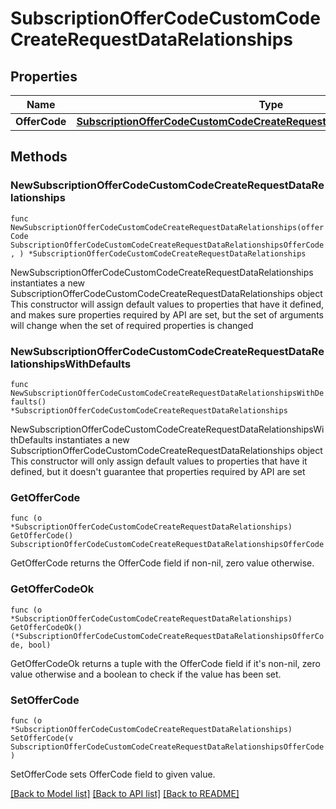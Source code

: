 # SubscriptionOfferCodeCustomCodeCreateRequestDataRelationships

## Properties

Name | Type | Description | Notes
------------ | ------------- | ------------- | -------------
**OfferCode** | [**SubscriptionOfferCodeCustomCodeCreateRequestDataRelationshipsOfferCode**](SubscriptionOfferCodeCustomCodeCreateRequestDataRelationshipsOfferCode.md) |  | 

## Methods

### NewSubscriptionOfferCodeCustomCodeCreateRequestDataRelationships

`func NewSubscriptionOfferCodeCustomCodeCreateRequestDataRelationships(offerCode SubscriptionOfferCodeCustomCodeCreateRequestDataRelationshipsOfferCode, ) *SubscriptionOfferCodeCustomCodeCreateRequestDataRelationships`

NewSubscriptionOfferCodeCustomCodeCreateRequestDataRelationships instantiates a new SubscriptionOfferCodeCustomCodeCreateRequestDataRelationships object
This constructor will assign default values to properties that have it defined,
and makes sure properties required by API are set, but the set of arguments
will change when the set of required properties is changed

### NewSubscriptionOfferCodeCustomCodeCreateRequestDataRelationshipsWithDefaults

`func NewSubscriptionOfferCodeCustomCodeCreateRequestDataRelationshipsWithDefaults() *SubscriptionOfferCodeCustomCodeCreateRequestDataRelationships`

NewSubscriptionOfferCodeCustomCodeCreateRequestDataRelationshipsWithDefaults instantiates a new SubscriptionOfferCodeCustomCodeCreateRequestDataRelationships object
This constructor will only assign default values to properties that have it defined,
but it doesn't guarantee that properties required by API are set

### GetOfferCode

`func (o *SubscriptionOfferCodeCustomCodeCreateRequestDataRelationships) GetOfferCode() SubscriptionOfferCodeCustomCodeCreateRequestDataRelationshipsOfferCode`

GetOfferCode returns the OfferCode field if non-nil, zero value otherwise.

### GetOfferCodeOk

`func (o *SubscriptionOfferCodeCustomCodeCreateRequestDataRelationships) GetOfferCodeOk() (*SubscriptionOfferCodeCustomCodeCreateRequestDataRelationshipsOfferCode, bool)`

GetOfferCodeOk returns a tuple with the OfferCode field if it's non-nil, zero value otherwise
and a boolean to check if the value has been set.

### SetOfferCode

`func (o *SubscriptionOfferCodeCustomCodeCreateRequestDataRelationships) SetOfferCode(v SubscriptionOfferCodeCustomCodeCreateRequestDataRelationshipsOfferCode)`

SetOfferCode sets OfferCode field to given value.



[[Back to Model list]](../README.md#documentation-for-models) [[Back to API list]](../README.md#documentation-for-api-endpoints) [[Back to README]](../README.md)


